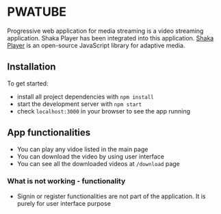 # PWATUBE
Progressive web application for media streaming is a video streaming application. Shaka Player has been integrated into this application. [Shaka Player](https://github.com/google/shaka-player/) is an open-source JavaScript library for adaptive media.  

## Installation

To get started: 
* install all project dependencies with `npm install`
* start the development server with `npm start`
* check `localhost:3000` in your browser to see the app running

## App functionalities

* You can play any vidoe listed in the main page
* You can download the video by using user interface
* You can see all the downloaded videos at `/download` page

### What is not working - functionality

* Signin or register functionalities are not part of the application. It is purely for user interface purpose


